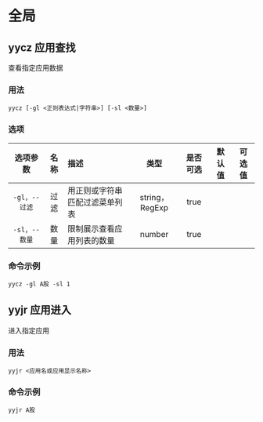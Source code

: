 # 全局

## yycz 应用查找

查看指定应用数据

### 用法

`yycz [-gl <正则表达式|字符串>] [-sl <数量>]`

### 选项

|   选项参数    | 名称 | 描述                           |      类型      | 是否可选 | 默认值 | 可选值 |
| :-----------: | :--: | :----------------------------- | :------------: | :------: | :----: | :----: |
| `-gl，--过滤` | 过滤 | 用正则或字符串匹配过滤菜单列表 | string，RegExp |   true   |        |        |
| `-sl，--数量` | 数量 | 限制展示查看应用列表的数量     |     number     |   true   |        |        |

### 命令示例

`yycz -gl A股 -sl 1`
<IStockShellDemo cmd='yycz -gl A股 -sl 1' :domains='[]' :height='480'/>

## yyjr 应用进入

进入指定应用

### 用法

`yyjr <应用名或应用显示名称>`

### 命令示例

`yyjr A股`
<IStockShellDemo cmd='yyjr A股' :domains='[]' :height='480'/>
